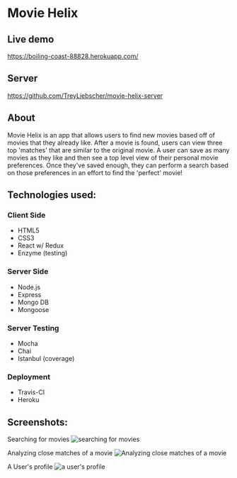 # Movie Helix

## Live demo
https://boiling-coast-88828.herokuapp.com/

## Server
https://github.com/TreyLiebscher/movie-helix-server

## About
Movie Helix is an app that allows users to find new movies based off of movies that they already like. After a movie is found, users can view three top 'matches' that are similar to the original movie. A user can save as many movies as they like and then see a top level view of their personal movie preferences. Once they've saved enough, they can perform a search based on those preferences in an effort to find the 'perfect' movie!

## Technologies used:

### Client Side
* HTML5
* CSS3
* React w/ Redux
* Enzyme (testing)

### Server Side
* Node.js
* Express
* Mongo DB
* Mongoose

### Server Testing
* Mocha
* Chai
* Istanbul (coverage)

### Deployment
* Travis-CI
* Heroku

## Screenshots:

Searching for movies
![searching for movies](https://i.imgur.com/aPBTfCg.png)

Analyzing close matches of a movie
![Analyzing close matches of a movie](https://i.imgur.com/3DFOQo4.png)

A User's profile
![a user's profile](https://i.imgur.com/rFFPEPI.png)